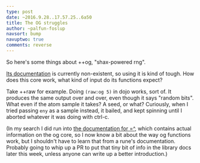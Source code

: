 ```yaml
---
type: post
date: ~2016.9.28..17.57.25..6a50
title: The OG struggles
author: ~palfun-foslup
navsort: bump
navuptwo: true
comments: reverse
---
```


So here's some things about ++og, "shax-powered rng".

[Its documentation](http://urbit.org/docs/hoon/library/3d/) is currently non-existent, so using it is kind of tough. How does this core work, what kind of input do its functions expect?

Take ++raw for example. Doing `(raw:og 5)` in dojo works, sort of. It produces the same output over and over, even though it says "random bits".  
What even if the atom sample it takes? A seed, or what? Curiously, when I tried passing `eny` as a sample instead, it bailed, and kept spinning until I aborted whatever it was doing with ctrl-c.

(In my search I did run into [the documentation for =^](http://urbit.org/docs/hoon/twig/tis-flow/ket-sip/), which contains actual information on the og core, so I now know a bit about the way og functions work, but I shouldn't have to learn that from a rune's documentation. Probably going to whip up a PR to put that tiny bit of info in the library docs later this week, unless anyone can write up a better introduction.)